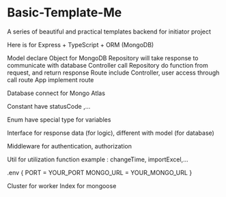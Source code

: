 # Basic-Template-Me
A series of beautiful and practical templates backend for initiator project


Here is for Express + TypeScript + ORM (MongoDB)

Model declare Object for MongoDB
Repository will take response to communicate with database
Controller call Repository do function from request, and return response
Route include Controller, user access through call route
App implement route

Database connect for Mongo Atlas

Constant have statusCode ,...

Enum have special type for variables

Interface for response data (for logic), different with model (for database)

Middleware for authentication, authorization

Util for utilization function example : changeTime, importExcel,...

.env {
    PORT = YOUR_PORT
    MONGO_URL = YOUR_MONGO_URL
}

Cluster for worker
Index for mongoose